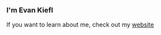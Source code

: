 ### I'm Evan Kiefl

If you want to learn about me, check out my [website](https://ekiefl.github.io)
